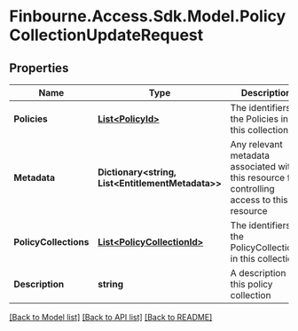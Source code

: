 
# Finbourne.Access.Sdk.Model.PolicyCollectionUpdateRequest

## Properties

Name | Type | Description | Notes
------------ | ------------- | ------------- | -------------
**Policies** | [**List&lt;PolicyId&gt;**](PolicyId.md) | The identifiers of the Policies in this collection | [optional] 
**Metadata** | **Dictionary&lt;string, List&lt;EntitlementMetadata&gt;&gt;** | Any relevant metadata associated with this resource for controlling access to this resource | [optional] 
**PolicyCollections** | [**List&lt;PolicyCollectionId&gt;**](PolicyCollectionId.md) | The identifiers of the PolicyCollections in this collection | [optional] 
**Description** | **string** | A description of this policy collection | [optional] 

[[Back to Model list]](../README.md#documentation-for-models)
[[Back to API list]](../README.md#documentation-for-api-endpoints)
[[Back to README]](../README.md)

